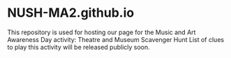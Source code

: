 # NUSH-MA2.github.io

This repository is used for hosting our page for the Music and Art Awareness Day activity: Theatre and Museum Scavenger Hunt
List of clues to play this activity will be released publicly soon.

